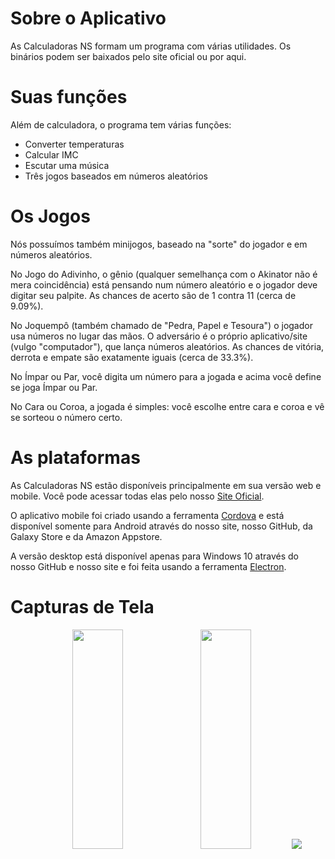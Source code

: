 # Sobre o Aplicativo
As Calculadoras NS formam um programa com várias utilidades. Os binários podem ser baixados pelo site oficial ou por aqui.

# Suas funções 

Além de calculadora, o programa tem várias funções:

- Converter temperaturas
- Calcular IMC
- Escutar uma música
- Três jogos baseados em números aleatórios

# Os Jogos

<p>Nós possuímos também minijogos, baseado na "sorte" do jogador e em números aleatórios.</p>
<p>No Jogo do Adivinho, o gênio (qualquer semelhança com o Akinator não é mera coincidência) está pensando num número aleatório e o jogador deve digitar seu palpite. As chances de acerto são de 1 contra 11 (cerca de 9.09%).</p>
<p>No Joquempô (também chamado de "Pedra, Papel e Tesoura") o jogador usa números no lugar das mãos. O adversário é o próprio aplicativo/site (vulgo "computador"), que lança números aleatórios. As chances de vitória, derrota e empate são exatamente iguais (cerca de 33.3%).</p>
<p>No Ímpar ou Par, você digita um número para a jogada e acima você define se joga Ímpar ou Par.</p>
<p>No Cara ou Coroa, a jogada é simples: você escolhe entre cara e coroa e vê se sorteou o número certo.</p>

# As plataformas

<p>As Calculadoras NS estão disponíveis principalmente em sua versão web e mobile. Você pode acessar todas elas pelo nosso <a href='https://nsprogramas.github.io/Calculadoras-NS/'>Site Oficial</a>. <p>O aplicativo mobile foi criado usando a ferramenta <a href = 'https://cordova.apache.org/'>Cordova</a> e está disponível somente para Android através do nosso site, nosso GitHub, da Galaxy Store e da Amazon Appstore.</p> <p>A versão desktop está disponível apenas para Windows 10 através do nosso GitHub e nosso site e foi feita usando a ferramenta <a href = 'www.electronjs.org'>Electron</a>.</p></p>

# Capturas de Tela

<p align="center">
<img src="https://img.samsungapps.com/productNew/000006096038/POR/ScreenShot_20220124103014122_800_480_1.png" width="40%" height="30%">
<img src="https://img.samsungapps.com/productNew/000006096038/POR/ScreenShot_20220124103014122_800_480_2.png" width="40%" height="30%">
<img src="https://img.samsungapps.com/productNew/000006096038/POR/ScreenShot_20220124103014122_800_480_320_3.png">
</p>


